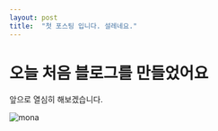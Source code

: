```yaml
---
layout: post
title:  "첫 포스팅 입니다. 설레네요."
---
```


# 오늘 처음 블로그를 만들었어요

앞으로 열심히 해보겠습니다.

![mona](C:\projects\flsbnus-github-blog\flsbnus.github.io\images\2024-06-26-first\mona.jpg)
